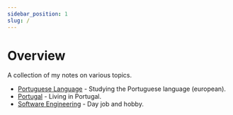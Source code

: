```yaml
---
sidebar_position: 1
slug: /
---
```


# Overview

A collection of my notes on various topics.

- [Portuguese Language](/category/portuguese-language) - Studying the Portuguese language (european).
- [Portugal](/category/portugal) - Living in Portugal.
- [Software Engineering](/category/software-engineering) - Day job and hobby.
